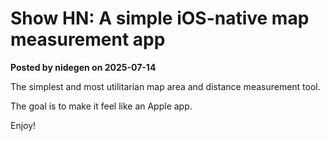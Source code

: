 # Show HN: A simple iOS-native map measurement app

**Posted by nidegen on 2025-07-14**

The simplest and most utilitarian map area and distance measurement tool.

The goal is to make it feel like an Apple app.

Enjoy!